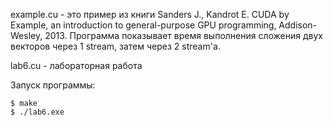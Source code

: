 example.cu - это пример из книги Sanders J., Kandrot E. CUDA by Example, an introduction to general-purpose GPU programming, Addison-Wesley, 2013. Программа показывает время выполнения сложения двух векторов через 1 stream, затем через 2 stream'а.

lab6.cu - лабораторная работа

Запуск программы:
```
$ make
$ ./lab6.exe
```
